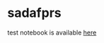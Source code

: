 # sadafprs
test
notebook is available [here](https://github.com/sadafpournasr/sadafprs/blob/master/notebooks/module1.ipynb) 

